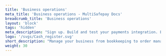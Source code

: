 ```yaml
---
title: 'Business operations'
meta_title: 'Business operations - MultiSafepay Docs'
breadcrumb_title: 'Business operations'
layout: 'block'
tags: 'hidden'
meta_description: "Sign up. Build and test your payments integration. Explore our products and services. Use our API Reference, SDKs, and wrappers. Get support."
logo: '/svgs/Cash_register.svg'
short_description: "Manage your business from bookkeeping to order management"
weight: 30
---
```

